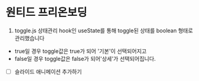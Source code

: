 # 원티드 프리온보딩

1. toggle.js
   상태관리 hook인 useState를 통해 toggle된 상태를 boolean 형태로 관리했습니다

- true일 경우 toggle값은 true가 되어 '기본'이 선택되어지고
- false일 경우 toggle값은 false가 되어'상세'가 선택되어집니다.

- [ ] 슬라이드 애니메이션 추가하기
